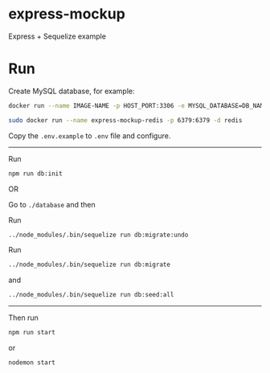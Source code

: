 # express-mockup
Express + Sequelize example

# Run
Create MySQL database, for example:

```bash
docker run --name IMAGE-NAME -p HOST_PORT:3306 -e MYSQL_DATABASE=DB_NAME -e MYSQL_USER=DB_USER -e MYSQL_PASSWORD=PASSWORD -e MYSQL_ROOT_PASSWORD=PASSWORD -d mysql:5.7

sudo docker run --name express-mockup-redis -p 6379:6379 -d redis
```

Copy the `.env.example` to `.env` file and configure.

---

Run

```bash
npm run db:init
```

OR

Go to ```./database``` and then

Run 
```bash 
../node_modules/.bin/sequelize run db:migrate:undo
```

Run 
```bash 
../node_modules/.bin/sequelize run db:migrate
```
and 
```bash 
../node_modules/.bin/sequelize run db:seed:all
```

---

Then run 
```bash
npm run start
```
or
```bash
nodemon start
```